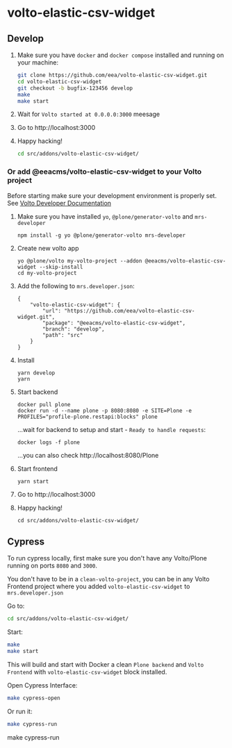 # volto-elastic-csv-widget

## Develop

1. Make sure you have `docker` and `docker compose` installed and running on your machine:

    ```Bash
    git clone https://github.com/eea/volto-elastic-csv-widget.git
    cd volto-elastic-csv-widget
    git checkout -b bugfix-123456 develop
    make
    make start
    ```

1. Wait for `Volto started at 0.0.0.0:3000` meesage

1. Go to http://localhost:3000

1.  Happy hacking!

    ```Bash
    cd src/addons/volto-elastic-csv-widget/
    ```

### Or add @eeacms/volto-elastic-csv-widget to your Volto project

Before starting make sure your development environment is properly set. See [Volto Developer Documentation](https://docs.voltocms.com/getting-started/install/)

1.  Make sure you have installed `yo`, `@plone/generator-volto` and `mrs-developer`

        npm install -g yo @plone/generator-volto mrs-developer

1.  Create new volto app

        yo @plone/volto my-volto-project --addon @eeacms/volto-elastic-csv-widget --skip-install
        cd my-volto-project

1.  Add the following to `mrs.developer.json`:

        {
            "volto-elastic-csv-widget": {
                "url": "https://github.com/eea/volto-elastic-csv-widget.git",
                "package": "@eeacms/volto-elastic-csv-widget",
                "branch": "develop",
                "path": "src"
            }
        }

1.  Install

        yarn develop
        yarn

1.  Start backend

        docker pull plone
        docker run -d --name plone -p 8080:8080 -e SITE=Plone -e PROFILES="profile-plone.restapi:blocks" plone

    ...wait for backend to setup and start - `Ready to handle requests`:

        docker logs -f plone

    ...you can also check http://localhost:8080/Plone

1.  Start frontend

        yarn start

1.  Go to http://localhost:3000

1.  Happy hacking!

        cd src/addons/volto-elastic-csv-widget/

## Cypress

To run cypress locally, first make sure you don't have any Volto/Plone running on ports `8080` and `3000`.

You don't have to be in a `clean-volto-project`, you can be in any Volto Frontend
project where you added `volto-elastic-csv-widget` to `mrs.developer.json`

Go to:

  ```BASH
  cd src/addons/volto-elastic-csv-widget/
  ```

Start:

  ```Bash
  make
  make start
  ```

This will build and start with Docker a clean `Plone backend` and `Volto Frontend` with `volto-elastic-csv-widget` block installed.

Open Cypress Interface:

  ```Bash
  make cypress-open
  ```

Or run it:

  ```Bash
  make cypress-run
  ```

  make cypress-run
  ```
